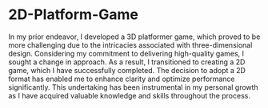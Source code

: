 # 2D-Platform-Game
In my prior endeavor, I developed a 3D platformer game, which proved to be more challenging due to the intricacies associated with three-dimensional design. Considering my commitment to delivering high-quality games, I sought a change in approach. As a result, I transitioned to creating a 2D game, which I have successfully completed. The decision to adopt a 2D format has enabled me to enhance clarity and optimize performance significantly. This undertaking has been instrumental in my personal growth as I have acquired valuable knowledge and skills throughout the process.
